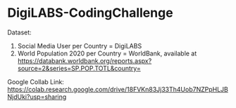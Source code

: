# DigiLABS-CodingChallenge

Dataset:
1. Social Media User per Country = DigiLABS
2. World Population 2020 per Country = WorldBank, available at https://databank.worldbank.org/reports.aspx?source=2&series=SP.POP.TOTL&country=

Google Collab Link: https://colab.research.google.com/drive/18FVKn83Jj33Th4Uob7NZPpHLJBNjdUki?usp=sharing
